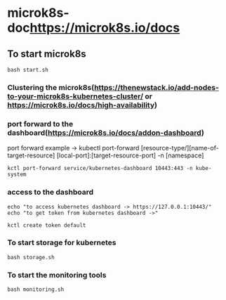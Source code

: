 # microk8s-doc<https://microk8s.io/docs>

## To start microk8s

```shell
bash start.sh
```

### Clustering the microk8s(<https://thenewstack.io/add-nodes-to-your-microk8s-kubernetes-cluster/> or <https://microk8s.io/docs/high-availability>)

### port forward to the dashboard(<https://microk8s.io/docs/addon-dashboard>)

port forward  example -> kubectl port-forward [resource-type/][name-of-target-resource] [local-port]:[target-resource-port] -n [namespace]

```shell
kctl port-forward service/kubernetes-dashboard 10443:443 -n kube-system
```

### access to the dashboard

```shell
echo "to access kubernetes dashboard -> https://127.0.0.1:10443/"
echo "to get token from kubernetes dashboard ->"

kctl create token default
```

### To start storage for kubernetes

```shell
bash storage.sh
```

### To start the monitoring tools

```shell
bash monitoring.sh
```
